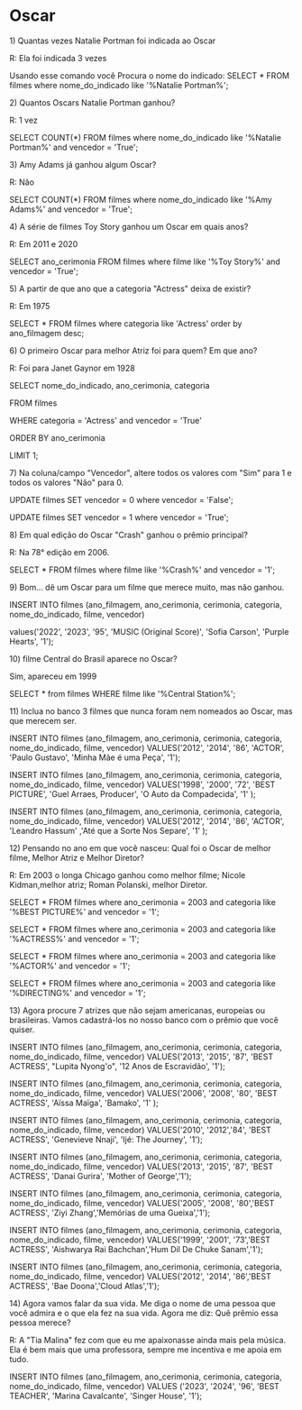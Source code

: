 # Oscar

<p>  1) Quantas vezes Natalie Portman foi indicada ao Oscar</p>
<p> R: Ela foi indicada 3 vezes</p>
<p> Usando esse comando você Procura o nome do indicado: SELECT * FROM filmes where nome_do_indicado like '%Natalie Portman%';</p>

<p> 2) Quantos Oscars Natalie Portman ganhou?</p>
<p> R: 1 vez</p>
<p>SELECT COUNT(*) FROM filmes where nome_do_indicado like '%Natalie Portman%' and vencedor = 'True';</p>

<p> 3) Amy Adams já ganhou algum Oscar?</p>
<p> R: Não</p>
<p>SELECT COUNT(*) FROM filmes where nome_do_indicado like '%Amy Adams%' and vencedor = 'True';</p>

<p> 4) A série de filmes Toy Story ganhou um Oscar em quais anos?</p>
<p> R: Em 2011 e 2020</p>
<p>SELECT ano_cerimonia FROM filmes where filme like '%Toy Story%' and vencedor = 'True';</p>

<p> 5) A partir de que ano que a categoria "Actress" deixa de existir? </p>
<p> R: Em 1975</p>
<p> SELECT * FROM filmes where categoria like 'Actress' order by ano_filmagem desc;</p>

<p> 6) O primeiro Oscar para melhor Atriz foi para quem? Em que ano?</p>
<p> R: Foi para Janet Gaynor em 1928</p>
<p> SELECT nome_do_indicado, ano_cerimonia, categoria</p>
<p> FROM filmes</p>
<p> WHERE categoria = 'Actress' and vencedor = 'True'</p>
<p> ORDER BY ano_cerimonia</p>
<p> LIMIT 1;</p>

<p> 7) Na coluna/campo "Vencedor", altere todos os valores com "Sim" para 1 e todos os valores "Não" para 0.</p>
<p> UPDATE filmes SET vencedor = 0 where vencedor = 'False';</p>
<p> UPDATE filmes SET vencedor = 1 where vencedor = 'True';</p>

<p> 8) Em qual edição do Oscar "Crash" ganhou o prêmio principal?</p>
<p> R: Na 78° edição em 2006.</p>
<p> SELECT * FROM filmes where filme like '%Crash%' and vencedor = '1';</p>

<p> 9) Bom... dê um Oscar para um filme que merece muito, mas não ganhou.</p>
<p> INSERT INTO filmes (ano_filmagem, ano_cerimonia, cerimonia, categoria, nome_do_indicado, filme, vencedor) </p>
<p> values('2022', '2023', '95', 'MUSIC (Original Score)', 'Sofia Carson', 'Purple Hearts', '1');</p>

<p> 10)  filme Central do Brasil aparece no Oscar?</p>
<p> Sim, apareceu em 1999</p>
<p> SELECT * from filmes WHERE filme like '%Central Station%';</p>

<p> 11) Inclua no banco 3 filmes que nunca foram nem nomeados ao Oscar, mas que merecem ser. </p>
<p> INSERT INTO filmes (ano_filmagem, ano_cerimonia, cerimonia, categoria, nome_do_indicado, filme, vencedor) VALUES('2012', '2014', '86', 'ACTOR', 'Paulo Gustavo', 'Minha Mãe é uma Peça', '1');</p>
<p> INSERT INTO filmes (ano_filmagem, ano_cerimonia, cerimonia, categoria, nome_do_indicado, filme, vencedor) VALUES('1998', '2000', '72', 'BEST PICTURE', 'Guel Arraes, Producer', 'O Auto da Compadecida', '1' );</p>
<p> INSERT INTO filmes (ano_filmagem, ano_cerimonia, cerimonia, categoria, nome_do_indicado, filme, vencedor) VALUES('2012', '2014', '86', 'ACTOR', 'Leandro Hassum' ,'Até que a Sorte Nos Separe', '1' );</p>

<p> 12) Pensando no ano em que você nasceu: Qual foi o Oscar de melhor filme, Melhor Atriz e Melhor Diretor?</p>
<p> R: Em 2003 o longa Chicago ganhou como melhor filme; Nicole Kidman,melhor atriz; Roman Polanski, melhor Diretor.</p>   
<p> SELECT * FROM filmes where ano_cerimonia = 2003 and categoria like '%BEST PICTURE%' and vencedor = '1';</p>
<p> SELECT * FROM filmes where ano_cerimonia = 2003 and categoria like '%ACTRESS%' and vencedor = '1';</p>
<p> SELECT * FROM filmes where ano_cerimonia = 2003 and categoria like '%ACTOR%' and vencedor = '1';</p>
<p> SELECT * FROM filmes where ano_cerimonia = 2003 and categoria like '%DIRECTING%' and vencedor = '1';</p>

<p> 13) Agora procure 7 atrizes que não sejam americanas, europeias ou brasileiras.  Vamos cadastrá-los no nosso banco com o prêmio que você quiser. </p>
<p> INSERT INTO filmes (ano_filmagem, ano_cerimonia, cerimonia, categoria, nome_do_indicado, filme, vencedor) VALUES('2013', '2015', '87', 'BEST ACTRESS', "Lupita Nyong'o", '12 Anos de Escravidão', '1');</p>
<p> INSERT INTO filmes (ano_filmagem, ano_cerimonia, cerimonia, categoria, nome_do_indicado, filme, vencedor) VALUES('2006', '2008', '80', 'BEST ACTRESS', 'Aïssa Maïga', 'Bamako', '1' );</p>
<p> INSERT INTO filmes (ano_filmagem, ano_cerimonia, cerimonia, categoria, nome_do_indicado, filme, vencedor) VALUES('2010', '2012','84', 'BEST ACTRESS', 'Genevieve Nnaji', 'Ijé: The Journey', '1');</p>
<p> INSERT INTO filmes (ano_filmagem, ano_cerimonia, cerimonia, categoria, nome_do_indicado, filme, vencedor) VALUES('2013', '2015', '87', 'BEST ACTRESS', 'Danai Gurira', 'Mother of George','1');</p>
<p> INSERT INTO filmes (ano_filmagem, ano_cerimonia, cerimonia, categoria, nome_do_indicado, filme, vencedor) VALUES('2005', '2008', '80','BEST ACTRESS', 'Ziyi Zhang','Memórias de uma Gueixa','1');</p>
<p> INSERT INTO filmes (ano_filmagem, ano_cerimonia, cerimonia, categoria, nome_do_indicado, filme, vencedor) VALUES('1999', '2001', '73','BEST ACTRESS', 'Aishwarya Rai Bachchan','Hum Dil De Chuke Sanam','1');</p>
<p> INSERT INTO filmes (ano_filmagem, ano_cerimonia, cerimonia, categoria, nome_do_indicado, filme, vencedor) VALUES('2012', '2014', '86','BEST ACTRESS', 'Bae Doona','Cloud Atlas','1');

<p> 14) Agora vamos falar da sua vida. Me diga o nome de uma pessoa que você admira e o que ela fez na sua vida. Agora me diz: Quê prêmio essa pessoa merece? 
<p> R: A "Tia Malina" fez com que eu me apaixonasse ainda mais pela música. Ela é bem mais que uma professora, sempre me incentiva e me apoia em tudo.
<p> INSERT INTO filmes (ano_filmagem, ano_cerimonia, cerimonia, categoria, nome_do_indicado, filme, vencedor) VALUES ('2023', '2024', '96', 'BEST TEACHER', 'Marina Cavalcante', 'Singer House', '1');

